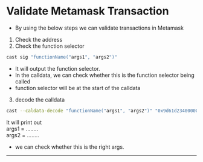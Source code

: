 # Validate Metamask Transaction

-   By using the below steps we can validate transactions in Metamask

1. Check the address
2. Check the function selector

```sh
cast sig "functionName("args1", "args2")"
```
- It will output the function selector.
- In the calldata, we can check whether this is the function selector being called
- function selector will be at the start of the calldata

3. decode the calldata

```sh
cast --caldata-decode "functionName("args1", "args2")" "0x9d61d2340000000000000000000000007b96af9bd211cbf6ba5b0dd53aa61dc5806b6ace000000000000000000000000000000000000000000000000000000000000007b"
```

It will print out  
args1 = ........  
args2 = ........

- we can check whether this is the right args.
---
